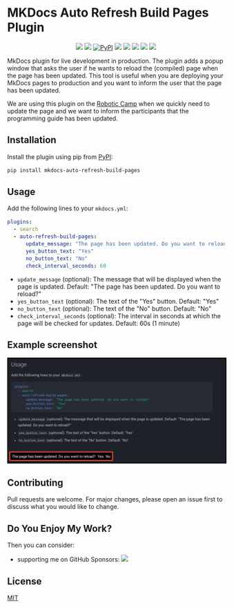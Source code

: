# MKDocs Auto Refresh Build Pages Plugin


<p align="center">
<a href="https://hits.seeyoufarm.com/api/count/graph/dailyhits.svg?url=https://github.com/JakubAndrysek/mkdocs-auto-refresh-build-pages"><img src="https://hits.seeyoufarm.com/api/count/incr/badge.svg?url=https://github.com/JakubAndrysek/mkdocs-auto-refresh-build-pages&count_bg=%2379C83D&title_bg=%23555555&icon=&icon_color=%23E7E7E7&title=👀&edge_flat=true"/></a>
<a href="https://github.com/JakubAndrysek/mkdocs-auto-refresh-build-pages/blob/main/LICENSE" target="_blank"><img src="https://img.shields.io/github/license/JakubAndrysek/mkdocs-auto-refresh-build-pages?style=flat-square"></a>
<a href="https://pypi.org/project/mkdocs-auto-refresh-build-pages/" target="_blank"><img alt="PyPI" src="https://img.shields.io/pypi/v/mkdocs-auto-refresh-build-pages?style=flat-square"></a>
<a href="https://github.com/JakubAndrysek/mkdocs-auto-refresh-build-pages/stargazers" target="_blank"><img src="https://img.shields.io/github/stars/JakubAndrysek/mkdocs-auto-refresh-build-pages?style=flat-square"></a>
<a href="https://github.com/JakubAndrysek/mkdocs-auto-refresh-build-pages/forks" target="_blank"><img src="https://img.shields.io/github/forks/JakubAndrysek/mkdocs-auto-refresh-build-pages?style=flat-square"></a>
<a href="https://github.com/JakubAndrysek/mkdocs-auto-refresh-build-pages/issues" target="_blank"><img src="https://img.shields.io/github/issues/JakubAndrysek/mkdocs-auto-refresh-build-pages?style=flat-square"></a>
<a href="https://github.com/JakubAndrysek/mkdocs-auto-refresh-build-pages/discussions" target="_blank"><img src="https://img.shields.io/github/discussions/JakubAndrysek/mkdocs-auto-refresh-build-pages?style=flat-square"></a>
<a href="https://pypistats.org/packages/mkdocs-auto-refresh-build-pages" target="_blank"><img src="https://static.pepy.tech/personalized-badge/mkdocs-auto-refresh-build-pages?period=month&units=international_system&left_color=black&right_color=orange&left_text=Downloads"></a>
</p>



MkDocs plugin for live development in production. The plugin adds a popup window that asks the user if he wants to reload the (compiled) page when the page has been updated.
This tool is useful when you are deploying your MkDocs pages to production and you want to inform the user that the page has been updated.

We are using this plugin on the [Robotic Camp](https://robotickytabor.cz) when we quickly need to update the page and we want to inform the participants that the programming guide has been updated.


## Installation

Install the plugin using pip from [PyPI](https://pypi.org/project/mkdocs-auto-refresh-build-pages/):

```bash
pip install mkdocs-auto-refresh-build-pages
```

## Usage

Add the following lines to your `mkdocs.yml`:

```yaml
plugins:
  - search
  - auto-refresh-build-pages:
      update_message: "The page has been updated. Do you want to reload?"
      yes_button_text: "Yes"
      no_button_text: "No"
      check_interval_seconds: 60
```

- `update_message` (optional): The message that will be displayed when the page is updated. Default: "The page has been updated. Do you want to reload?"
- `yes_button_text` (optional): The text of the "Yes" button. Default: "Yes"
- `no_button_text` (optional): The text of the "No" button. Default: "No"
- `check_interval_seconds` (optional): The interval in seconds at which the page will be checked for updates. Default: 60s (1 minute)

## Example screenshot

<img src="https://raw.githubusercontent.com/JakubAndrysek/mkdocs-auto-refresh-build-pages/main/docs/media/popup.png" alt="example" style="border: 2px solid black;">


## Contributing
Pull requests are welcome. For major changes, please open an issue first to discuss what you would like to change.

## Do You Enjoy My Work?
Then you can consider:

- supporting me on GitHub Sponsors: [![](https://img.shields.io/static/v1?label=Sponsor&message=%E2%9D%A4&logo=GitHub&color=%23fe8e86)](https://github.com/sponsors/jakubandrysek)

## License

[MIT](https://github.com/JakubAndrysek/mkdocs-auto-refresh-build-pages/blob/main/LICENSE)